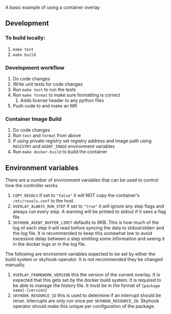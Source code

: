 

A basic example of using a container overlay

## Development 

### To build locally:

1. `make test`
1. `make build`

### Development workflow
1. Do code changes
1. Write unit tests for code changes
1. Run `make test` to run the tests
1. Run `make format` to make sure formatting is correct
    1. Adds license header to any python files
1. Push code to and make an MR

### Container Image Build 

1. Do code changes
1. Run `test` and `format` from above
1. If using private registry set registry address and image path using `REGISTRY` and `AGENT_IMAGE` environment variables
1. Run `make docker-build` to build the container

## Environment variables
There are a number of environment variables that can be used to control how the controller works
1. `COPY_RESOLV` if set to `"false"` it will NOT copy the container's `/etc/resolv.conf` to the host.
1. `OVERLAY_ALWAYS_RUN_STEP` if set to `"true"` it will ignore any step flags and always run every step. A warning will be printed to stdout if it sees a flag file.
1. `SKYHOOK_AGENT_BUFFER_LIMIT` defaults to 8KB. This is how much of the log of each step it will read before syncing the data to stdout/stderr and the log file. It is recommended to keep this somewhat low to avoid excessive delay between a step emitting some information and seeing it in the docker logs or in the log file.

The following are enviroment variables expected to be set by either the build system or skyhook-operator. It is not recommended they be changed manually.
1. `OVERLAY_FRAMEWORK_VERSION` this the version of the current overlay. It is expected that this gets set by the docker build system. It is required to be able to manage the history file. It must be in the format of `{package name}-{version}`
1. `SKYHOOK_RESOURCE_ID` this is used to determine if an interrupt should be rerun. Interrupts are only run once per `SKYHOOK_RESOURCE_ID`. Skyhook operator should make this unique per conifguration of the package.